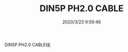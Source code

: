 ﻿---
layout: post 
title: DIN5P PH2.0 CABLE
tags: HARNESS
categories: wire-harness
overview: DIN5P PH2.0 CABLE
part_number: KR18
thumb_img: static/202003/283-thumb-20200323180022.jpg
small_img: static/202003/283-20200323180022.jpg
date: 2020/3/23 9:59:46
---


DIN5P PH2.0 CABLE线
